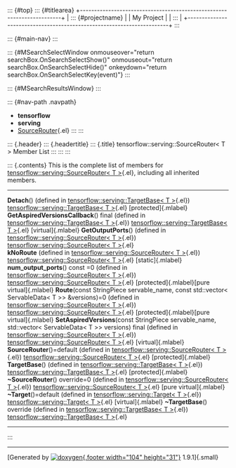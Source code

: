 ::: {#top}
::: {#titlearea}
+-----------------------------------------------------------------------+
| ::: {#projectname}                                                    |
| My Project                                                            |
| :::                                                                   |
+-----------------------------------------------------------------------+
:::

::: {#main-nav}
:::

::: {#MSearchSelectWindow onmouseover="return searchBox.OnSearchSelectShow()" onmouseout="return searchBox.OnSearchSelectHide()" onkeydown="return searchBox.OnSearchSelectKey(event)"}
:::

::: {#MSearchResultsWindow}
:::

::: {#nav-path .navpath}
-   **tensorflow**
-   **serving**
-   [SourceRouter](classtensorflow_1_1serving_1_1SourceRouter.html){.el}
:::
:::

::: {.header}
::: {.headertitle}
::: {.title}
tensorflow::serving::SourceRouter\< T \> Member List
:::
:::
:::

::: {.contents}
This is the complete list of members for
[tensorflow::serving::SourceRouter\< T
\>](classtensorflow_1_1serving_1_1SourceRouter.html){.el}, including all
inherited members.

  ---------------------------------------------------------------------------------------------------------------------------------------------------------------------------------------------------------------------------- -------------------------------------------------------------------------------------------------- ---------------------------------------------
  **Detach**() (defined in [tensorflow::serving::TargetBase\< T \>](classtensorflow_1_1serving_1_1TargetBase.html){.el})                                                                                                       [tensorflow::serving::TargetBase\< T \>](classtensorflow_1_1serving_1_1TargetBase.html){.el}       [protected]{.mlabel}
  **GetAspiredVersionsCallback**() final (defined in [tensorflow::serving::TargetBase\< T \>](classtensorflow_1_1serving_1_1TargetBase.html){.el})                                                                             [tensorflow::serving::TargetBase\< T \>](classtensorflow_1_1serving_1_1TargetBase.html){.el}       [virtual]{.mlabel}
  **GetOutputPorts**() (defined in [tensorflow::serving::SourceRouter\< T \>](classtensorflow_1_1serving_1_1SourceRouter.html){.el})                                                                                           [tensorflow::serving::SourceRouter\< T \>](classtensorflow_1_1serving_1_1SourceRouter.html){.el}   
  **kNoRoute** (defined in [tensorflow::serving::SourceRouter\< T \>](classtensorflow_1_1serving_1_1SourceRouter.html){.el})                                                                                                   [tensorflow::serving::SourceRouter\< T \>](classtensorflow_1_1serving_1_1SourceRouter.html){.el}   [static]{.mlabel}
  **num\_output\_ports**() const =0 (defined in [tensorflow::serving::SourceRouter\< T \>](classtensorflow_1_1serving_1_1SourceRouter.html){.el})                                                                              [tensorflow::serving::SourceRouter\< T \>](classtensorflow_1_1serving_1_1SourceRouter.html){.el}   [protected]{.mlabel}[pure virtual]{.mlabel}
  **Route**(const StringPiece servable\_name, const std::vector\< ServableData\< T \>\> &versions)=0 (defined in [tensorflow::serving::SourceRouter\< T \>](classtensorflow_1_1serving_1_1SourceRouter.html){.el})             [tensorflow::serving::SourceRouter\< T \>](classtensorflow_1_1serving_1_1SourceRouter.html){.el}   [protected]{.mlabel}[pure virtual]{.mlabel}
  **SetAspiredVersions**(const StringPiece servable\_name, std::vector\< ServableData\< T \>\> versions) final (defined in [tensorflow::serving::SourceRouter\< T \>](classtensorflow_1_1serving_1_1SourceRouter.html){.el})   [tensorflow::serving::SourceRouter\< T \>](classtensorflow_1_1serving_1_1SourceRouter.html){.el}   [virtual]{.mlabel}
  **SourceRouter**()=default (defined in [tensorflow::serving::SourceRouter\< T \>](classtensorflow_1_1serving_1_1SourceRouter.html){.el})                                                                                     [tensorflow::serving::SourceRouter\< T \>](classtensorflow_1_1serving_1_1SourceRouter.html){.el}   [protected]{.mlabel}
  **TargetBase**() (defined in [tensorflow::serving::TargetBase\< T \>](classtensorflow_1_1serving_1_1TargetBase.html){.el})                                                                                                   [tensorflow::serving::TargetBase\< T \>](classtensorflow_1_1serving_1_1TargetBase.html){.el}       [protected]{.mlabel}
  **\~SourceRouter**() override=0 (defined in [tensorflow::serving::SourceRouter\< T \>](classtensorflow_1_1serving_1_1SourceRouter.html){.el})                                                                                [tensorflow::serving::SourceRouter\< T \>](classtensorflow_1_1serving_1_1SourceRouter.html){.el}   [pure virtual]{.mlabel}
  **\~Target**()=default (defined in [tensorflow::serving::Target\< T \>](classtensorflow_1_1serving_1_1Target.html){.el})                                                                                                     [tensorflow::serving::Target\< T \>](classtensorflow_1_1serving_1_1Target.html){.el}               [virtual]{.mlabel}
  **\~TargetBase**() override (defined in [tensorflow::serving::TargetBase\< T \>](classtensorflow_1_1serving_1_1TargetBase.html){.el})                                                                                        [tensorflow::serving::TargetBase\< T \>](classtensorflow_1_1serving_1_1TargetBase.html){.el}       
  ---------------------------------------------------------------------------------------------------------------------------------------------------------------------------------------------------------------------------- -------------------------------------------------------------------------------------------------- ---------------------------------------------
:::

------------------------------------------------------------------------

[Generated by [![doxygen](doxygen.svg){.footer width="104"
height="31"}](https://www.doxygen.org/index.html) 1.9.1]{.small}
